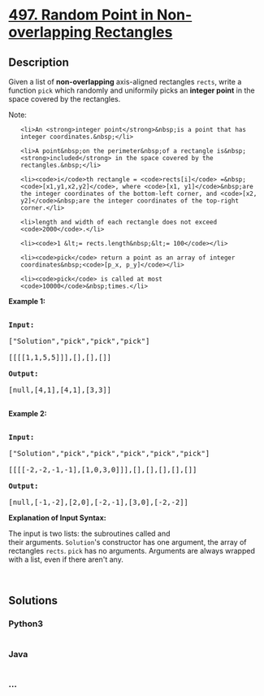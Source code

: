 # [497. Random Point in Non-overlapping Rectangles](https://leetcode.com/problems/random-point-in-non-overlapping-rectangles)

## Description
<p>Given a list of <strong>non-overlapping</strong>&nbsp;axis-aligned rectangles <code>rects</code>, write a function <code>pick</code> which randomly and uniformily picks an <strong>integer point</strong> in the space&nbsp;covered by the rectangles.</p>



<p>Note:</p>



<ol>

	<li>An <strong>integer point</strong>&nbsp;is a point that has integer coordinates.&nbsp;</li>

	<li>A point&nbsp;on the perimeter&nbsp;of a rectangle is&nbsp;<strong>included</strong> in the space covered by the rectangles.&nbsp;</li>

	<li><code>i</code>th rectangle = <code>rects[i]</code> =&nbsp;<code>[x1,y1,x2,y2]</code>, where <code>[x1, y1]</code>&nbsp;are the integer coordinates of the bottom-left corner, and <code>[x2, y2]</code>&nbsp;are the integer coordinates of the top-right corner.</li>

	<li>length and width of each rectangle does not exceed <code>2000</code>.</li>

	<li><code>1 &lt;= rects.length&nbsp;&lt;= 100</code></li>

	<li><code>pick</code> return a point as an array of integer coordinates&nbsp;<code>[p_x, p_y]</code></li>

	<li><code>pick</code> is called at most <code>10000</code>&nbsp;times.</li>

</ol>



<div>

<p><strong>Example 1:</strong></p>



<pre>

<strong>Input: 

</strong><span id="example-input-1-1">[&quot;Solution&quot;,&quot;pick&quot;,&quot;pick&quot;,&quot;pick&quot;]

</span><span id="example-input-1-2">[[[[1,1,5,5]]],[],[],[]]</span>

<strong>Output: 

</strong><span id="example-output-1">[null,[4,1],[4,1],[3,3]]</span>

</pre>



<div>

<p><strong>Example 2:</strong></p>



<pre>

<strong>Input: 

</strong><span id="example-input-2-1">[&quot;Solution&quot;,&quot;pick&quot;,&quot;pick&quot;,&quot;pick&quot;,&quot;pick&quot;,&quot;pick&quot;]

</span><span id="example-input-2-2">[[[[-2,-2,-1,-1],[1,0,3,0]]],[],[],[],[],[]]</span>

<strong>Output: 

</strong><span id="example-output-2">[null,[-1,-2],[2,0],[-2,-1],[3,0],[-2,-2]]</span></pre>

</div>



<div>

<p><strong>Explanation of Input Syntax:</strong></p>



<p>The input is two lists:&nbsp;the subroutines called&nbsp;and their&nbsp;arguments.&nbsp;<code>Solution</code>&#39;s&nbsp;constructor has one argument, the array of rectangles <code>rects</code>. <code>pick</code>&nbsp;has no arguments.&nbsp;Arguments&nbsp;are&nbsp;always wrapped with a list, even if there aren&#39;t any.</p>

</div>

</div>



<div>

<div>&nbsp;</div>

</div>




## Solutions


<!-- tabs:start -->

### **Python3**

```python

```

### **Java**

```java

```

### **...**
```

```

<!-- tabs:end -->